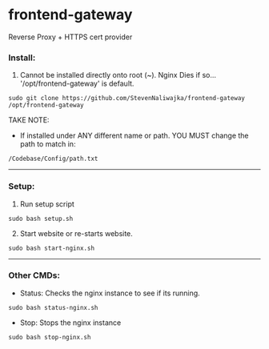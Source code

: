 # frontend-gateway
Reverse Proxy + HTTPS cert provider

### Install:
1) Cannot be installed directly onto root (~). Nginx Dies if so...   
'/opt/frontend-gateway' is default.  

```angular2html
sudo git clone https://github.com/StevenNaliwajka/frontend-gateway /opt/frontend-gateway
```
TAKE NOTE: 
- If installed under ANY different name or path. YOU MUST change the path to match in:
```angular2html
/Codebase/Config/path.txt
```

-----
### Setup:
1) Run setup script
```angular2html
sudo bash setup.sh
```

2) Start website or re-starts website.
```angular2html
sudo bash start-nginx.sh
```
----

### Other CMDs:
- Status: Checks the nginx instance to see if its running.
```angular2html
sudo bash status-nginx.sh
```
- Stop: Stops the nginx instance
```angular2html
sudo bash stop-nginx.sh
```